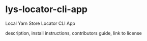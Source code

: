 # lys-locator-cli-app
Local Yarn Store Locator CLI App



description, install instructions, contributors guide, link to license
